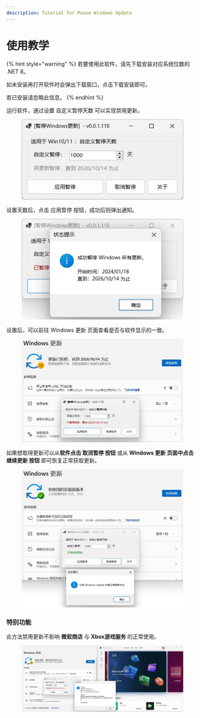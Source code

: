 ```yaml
---
description: Tutorial for Pause Windows Update
---
```


# 使用教学

{% hint style="warning" %}
若要使用此软件，请先下载安装对应系统位数的 .NET 8。

如未安装再打开软件时会弹出下载窗口，点击下载安装即可。

若已安装请忽略此信息。
{% endhint %}

运行软件，通过设置 自定义暂停天数 可以实现禁用更新。

<figure><img src="../../.gitbook/assets/pause-windows-update_1.png" alt=""><figcaption></figcaption></figure>

设置天数后，点击 应用暂停 按钮，成功后则弹出通知。

<figure><img src="../../.gitbook/assets/pause-windows-update_2.png" alt=""><figcaption></figcaption></figure>

设置后，可以前往 Windows 更新 页面查看是否与软件显示的一致。

<figure><img src="../../.gitbook/assets/pause-windows-update_3.png" alt=""><figcaption></figcaption></figure>

如果想取得更新可以从**软件点击 取消暂停 按钮** 或从 **Windows 更新 页面中点击 继续更新 按钮** 即可恢复正常获取更新。

<figure><img src="../../.gitbook/assets/pause-windows-update_4.png" alt=""><figcaption></figcaption></figure>

### 特别功能

此方法禁用更新不影响 **微软商店** 与 **Xbox游戏服务** 的正常使用。

<figure><img src="../../.gitbook/assets/pause-windows-update_5.png" alt=""><figcaption></figcaption></figure>
